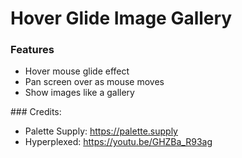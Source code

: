 # Hover Glide Image Gallery

### Features
- Hover mouse glide effect
- Pan screen over as mouse moves
- Show images like a gallery

### Credits:
- Palette Supply: https://palette.supply
- Hyperplexed: https://youtu.be/GHZBa_R93ag